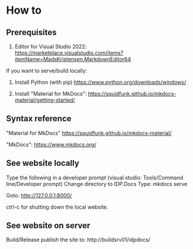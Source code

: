 ﻿# How to 


## Prerequisites

1. Editor for Visual Studio 2022: https://marketplace.visualstudio.com/items?itemName=MadsKristensen.MarkdownEditor64

If you want to serve/build locally:

1. Install Python (with pip) https://www.python.org/downloads/windows/

2. Install "Material for MkDocs": https://squidfunk.github.io/mkdocs-material/getting-started/

## Syntax reference

"Material for MkDocs" https://squidfunk.github.io/mkdocs-material/

"MkDocs": https://www.mkdocs.org/

## See website locally

Type the following in a developer prompt (visual studio: Tools/Command line/Developer prompt)
Change directory to IDP.Docs
Type: mkdocs serve

Goto:  http://127.0.0.1:8000/

ctrl-c for shutting down the local website.

## See website on server

Build/Release publish the site to: http://buildsrv01/idpdocs/
